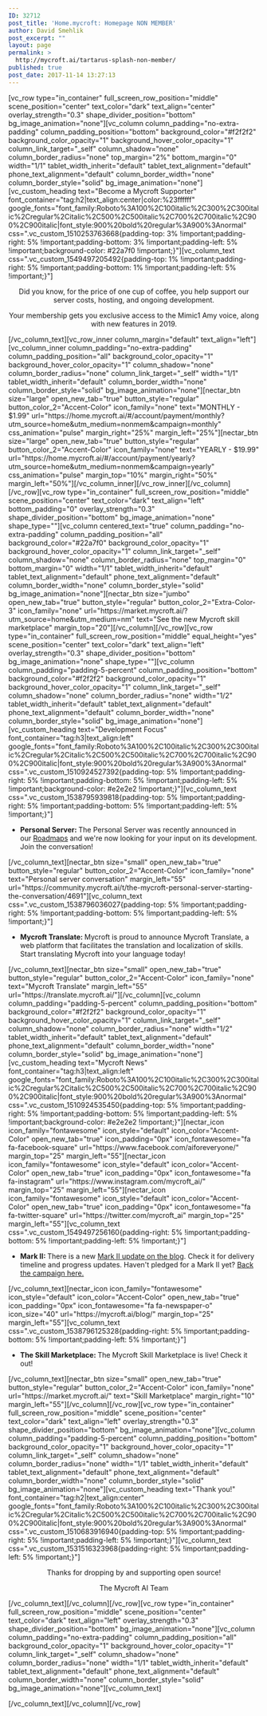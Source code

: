 ```yaml
---
ID: 32712
post_title: 'Home.mycroft: Homepage NON MEMBER'
author: David Smehlik
post_excerpt: ""
layout: page
permalink: >
  http://mycroft.ai/tartarus-splash-non-member/
published: true
post_date: 2017-11-14 13:27:13
---
```

[vc_row type="in_container" full_screen_row_position="middle" scene_position="center" text_color="dark" text_align="center" overlay_strength="0.3" shape_divider_position="bottom" bg_image_animation="none"][vc_column column_padding="no-extra-padding" column_padding_position="bottom" background_color="#f2f2f2" background_color_opacity="1" background_hover_color_opacity="1" column_link_target="_self" column_shadow="none" column_border_radius="none" top_margin="2%" bottom_margin="0" width="1/1" tablet_width_inherit="default" tablet_text_alignment="default" phone_text_alignment="default" column_border_width="none" column_border_style="solid" bg_image_animation="none"][vc_custom_heading text="Become a Mycroft Supporter" font_container="tag:h2|text_align:center|color:%23ffffff" google_fonts="font_family:Roboto%3A100%2C100italic%2C300%2C300italic%2Cregular%2Citalic%2C500%2C500italic%2C700%2C700italic%2C900%2C900italic|font_style:900%20bold%20regular%3A900%3Anormal" css=".vc_custom_1510253763668{padding-top: 3% !important;padding-right: 5% !important;padding-bottom: 3% !important;padding-left: 5% !important;background-color: #22a7f0 !important;}"][vc_column_text css=".vc_custom_1549497205492{padding-top: 1% !important;padding-right: 5% !important;padding-bottom: 1% !important;padding-left: 5% !important;}"]
<p style="text-align: center;">Did you know, for the price of one cup of coffee,
you help support our server costs, hosting, and ongoing development.</p>
<p style="text-align: center;">Your membership gets you exclusive access to the Mimic1 Amy voice,
along with new features in 2019.</p>
[/vc_column_text][vc_row_inner column_margin="default" text_align="left"][vc_column_inner column_padding="no-extra-padding" column_padding_position="all" background_color_opacity="1" background_hover_color_opacity="1" column_shadow="none" column_border_radius="none" column_link_target="_self" width="1/1" tablet_width_inherit="default" column_border_width="none" column_border_style="solid" bg_image_animation="none"][nectar_btn size="large" open_new_tab="true" button_style="regular" button_color_2="Accent-Color" icon_family="none" text="MONTHLY - $1.99" url="https://home.mycroft.ai/#/account/payment/monthly?utm_source=home&amp;utm_medium=nonmem&amp;campaign=monthly" css_animation="pulse" margin_right="25%" margin_left="25%"][nectar_btn size="large" open_new_tab="true" button_style="regular" button_color_2="Accent-Color" icon_family="none" text="YEARLY - $19.99" url="https://home.mycroft.ai/#/account/payment/yearly?utm_source=home&amp;utm_medium=nonmem&amp;campaign=yearly" css_animation="pulse" margin_top="10%" margin_right="50%" margin_left="50%"][/vc_column_inner][/vc_row_inner][/vc_column][/vc_row][vc_row type="in_container" full_screen_row_position="middle" scene_position="center" text_color="dark" text_align="left" bottom_padding="0" overlay_strength="0.3" shape_divider_position="bottom" bg_image_animation="none" shape_type=""][vc_column centered_text="true" column_padding="no-extra-padding" column_padding_position="all" background_color="#22a7f0" background_color_opacity="1" background_hover_color_opacity="1" column_link_target="_self" column_shadow="none" column_border_radius="none" top_margin="0" bottom_margin="0" width="1/1" tablet_width_inherit="default" tablet_text_alignment="default" phone_text_alignment="default" column_border_width="none" column_border_style="solid" bg_image_animation="none"][nectar_btn size="jumbo" open_new_tab="true" button_style="regular" button_color_2="Extra-Color-3" icon_family="none" url="https://market.mycroft.ai/?utm_source=home&amp;utm_medium=nm" text="See the new Mycroft skill marketplace" margin_top="20"][/vc_column][/vc_row][vc_row type="in_container" full_screen_row_position="middle" equal_height="yes" scene_position="center" text_color="dark" text_align="left" overlay_strength="0.3" shape_divider_position="bottom" bg_image_animation="none" shape_type=""][vc_column column_padding="padding-5-percent" column_padding_position="bottom" background_color="#f2f2f2" background_color_opacity="1" background_hover_color_opacity="1" column_link_target="_self" column_shadow="none" column_border_radius="none" width="1/2" tablet_width_inherit="default" tablet_text_alignment="default" phone_text_alignment="default" column_border_width="none" column_border_style="solid" bg_image_animation="none"][vc_custom_heading text="Development Focus" font_container="tag:h3|text_align:left" google_fonts="font_family:Roboto%3A100%2C100italic%2C300%2C300italic%2Cregular%2Citalic%2C500%2C500italic%2C700%2C700italic%2C900%2C900italic|font_style:900%20bold%20regular%3A900%3Anormal" css=".vc_custom_1510924527392{padding-top: 5% !important;padding-right: 5% !important;padding-bottom: 5% !important;padding-left: 5% !important;background-color: #e2e2e2 !important;}"][vc_column_text css=".vc_custom_1538795939818{padding-top: 5% !important;padding-right: 5% !important;padding-bottom: 5% !important;padding-left: 5% !important;}"]
<ul>
 	<li><b>Personal Server: </b>The Personal Server was recently announced in our <a href="https://mycroft.ai/blog/many-roads-one-destination/" target="_blank" rel="noopener">Roadmaps</a> and we're now looking for your input on its development. Join the conversation!</li>
</ul>
[/vc_column_text][nectar_btn size="small" open_new_tab="true" button_style="regular" button_color_2="Accent-Color" icon_family="none" text="Personal server conversation" margin_left="55" url="https://community.mycroft.ai/t/the-mycroft-personal-server-starting-the-conversation/4691"][vc_column_text css=".vc_custom_1538796036027{padding-top: 5% !important;padding-right: 5% !important;padding-bottom: 5% !important;padding-left: 5% !important;}"]
<ul>
 	<li><b>Mycroft Translate: </b>Mycroft is proud to announce Mycroft Translate, a web platform that facilitates the translation and localization of skills. Start translating Mycroft into your language today!</li>
</ul>
[/vc_column_text][nectar_btn size="small" open_new_tab="true" button_style="regular" button_color_2="Accent-Color" icon_family="none" text="Mycroft Translate" margin_left="55" url="https://translate.mycroft.ai/"][/vc_column][vc_column column_padding="padding-5-percent" column_padding_position="bottom" background_color="#f2f2f2" background_color_opacity="1" background_hover_color_opacity="1" column_link_target="_self" column_shadow="none" column_border_radius="none" width="1/2" tablet_width_inherit="default" tablet_text_alignment="default" phone_text_alignment="default" column_border_width="none" column_border_style="solid" bg_image_animation="none"][vc_custom_heading text="Mycroft News" font_container="tag:h3|text_align:left" google_fonts="font_family:Roboto%3A100%2C100italic%2C300%2C300italic%2Cregular%2Citalic%2C500%2C500italic%2C700%2C700italic%2C900%2C900italic|font_style:900%20bold%20regular%3A900%3Anormal" css=".vc_custom_1510924535450{padding-top: 5% !important;padding-right: 5% !important;padding-bottom: 5% !important;padding-left: 5% !important;background-color: #e2e2e2 !important;}"][nectar_icon icon_family="fontawesome" icon_style="default" icon_color="Accent-Color" open_new_tab="true" icon_padding="0px" icon_fontawesome="fa fa-facebook-square" url="https://www.facebook.com/aiforeveryone/" margin_top="25" margin_left="55"][nectar_icon icon_family="fontawesome" icon_style="default" icon_color="Accent-Color" open_new_tab="true" icon_padding="0px" icon_fontawesome="fa fa-instagram" url="https://www.instagram.com/mycroft_ai/" margin_top="25" margin_left="55"][nectar_icon icon_family="fontawesome" icon_style="default" icon_color="Accent-Color" open_new_tab="true" icon_padding="0px" icon_fontawesome="fa fa-twitter-square" url="https://twitter.com/mycroft_ai" margin_top="25" margin_left="55"][vc_column_text css=".vc_custom_1549497256160{padding-right: 5% !important;padding-bottom: 5% !important;padding-left: 5% !important;}"]
<ul>
 	<li><b>Mark II: </b>There is a new <a href="https://mycroft.ai/blog/mark-ii-update-january-2019-current-progress?utm_source=home&amp;utm_medium=nmlnk" target="_blank" rel="noopener">Mark II update on the blog</a>. Check it for delivery timeline and progress updates. Haven't pledged for a Mark II yet? <a href="https://www.indiegogo.com/projects/mycroft-mark-ii-the-open-voice-assistant/reft/1649210/homeNM" target="_blank" rel="noopener">Back the campaign here.</a></li>
</ul>
[/vc_column_text][nectar_icon icon_family="fontawesome" icon_style="default" icon_color="Accent-Color" open_new_tab="true" icon_padding="0px" icon_fontawesome="fa fa-newspaper-o" icon_size="40" url="https://mycroft.ai/blog/" margin_top="25" margin_left="55"][vc_column_text css=".vc_custom_1538796125328{padding-right: 5% !important;padding-bottom: 5% !important;padding-left: 5% !important;}"]
<ul>
 	<li><b>The Skill Marketplace: </b>The Mycroft Skill Marketplace is live! Check it out!</li>
</ul>
[/vc_column_text][nectar_btn size="small" open_new_tab="true" button_style="regular" button_color_2="Accent-Color" icon_family="none" url="https://market.mycroft.ai/" text="Skill Marketplace" margin_right="10" margin_left="55"][/vc_column][/vc_row][vc_row type="in_container" full_screen_row_position="middle" scene_position="center" text_color="dark" text_align="left" overlay_strength="0.3" shape_divider_position="bottom" bg_image_animation="none"][vc_column column_padding="padding-5-percent" column_padding_position="bottom" background_color_opacity="1" background_hover_color_opacity="1" column_link_target="_self" column_shadow="none" column_border_radius="none" width="1/1" tablet_width_inherit="default" tablet_text_alignment="default" phone_text_alignment="default" column_border_width="none" column_border_style="solid" bg_image_animation="none"][vc_custom_heading text="Thank you!" font_container="tag:h2|text_align:center" google_fonts="font_family:Roboto%3A100%2C100italic%2C300%2C300italic%2Cregular%2Citalic%2C500%2C500italic%2C700%2C700italic%2C900%2C900italic|font_style:900%20bold%20regular%3A900%3Anormal" css=".vc_custom_1510683916940{padding-top: 5% !important;padding-right: 5% !important;padding-left: 5% !important;}"][vc_column_text css=".vc_custom_1531516323968{padding-right: 5% !important;padding-left: 5% !important;}"]
<p style="text-align: center;"><span style="font-weight: 400;">Thanks for dropping by and supporting open source!</span></p>
<p style="text-align: center;">The Mycroft AI Team</p>
[/vc_column_text][/vc_column][/vc_row][vc_row type="in_container" full_screen_row_position="middle" scene_position="center" text_color="dark" text_align="left" overlay_strength="0.3" shape_divider_position="bottom" bg_image_animation="none"][vc_column column_padding="no-extra-padding" column_padding_position="all" background_color_opacity="1" background_hover_color_opacity="1" column_link_target="_self" column_shadow="none" column_border_radius="none" width="1/1" tablet_width_inherit="default" tablet_text_alignment="default" phone_text_alignment="default" column_border_width="none" column_border_style="solid" bg_image_animation="none"][vc_column_text]

<style>#wpadminbar {display: none;}</style>

[/vc_column_text][/vc_column][/vc_row]